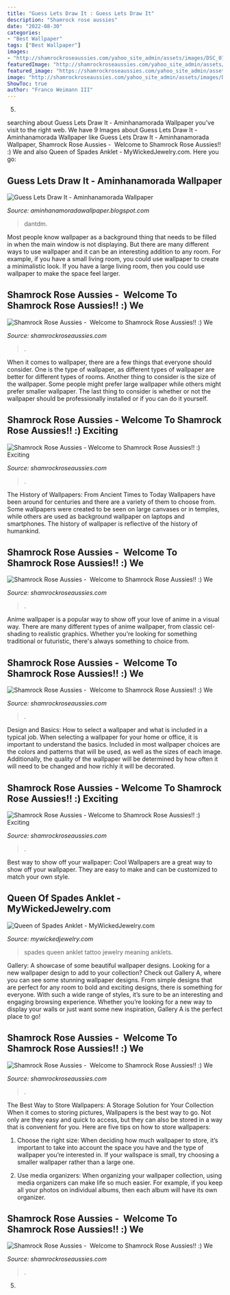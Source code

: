 ```yaml
---
title: "Guess Lets Draw It : Guess Lets Draw It"
description: "Shamrock rose aussies"
date: "2022-08-30"
categories:
- "Best Wallpaper"
tags: ["Best Wallpaper"]
images:
- "http://shamrockroseaussies.com/yahoo_site_admin/assets/images/DSC_0706.10500600_std.jpg"
featuredImage: "http://shamrockroseaussies.com/yahoo_site_admin/assets/images/DSC_0795.124232659_std.JPG"
featured_image: "https://shamrockroseaussies.com/yahoo_site_admin/assets/images/DSC_0453.79201557_std.JPG"
image: "http://shamrockroseaussies.com/yahoo_site_admin/assets/images/DSC_0117.262170820_std.JPG"
ShowToc: true
author: "Franco Weimann III"
---
```



5.

	

		
searching about Guess Lets Draw It - Aminhanamorada Wallpaper you've visit to the right web. We have 9 Images about Guess Lets Draw It - Aminhanamorada Wallpaper like Guess Lets Draw It - Aminhanamorada Wallpaper, Shamrock Rose Aussies - ﻿﻿﻿ Welcome to Shamrock Rose Aussies!! :) We and also Queen of Spades Anklet - MyWickedJewelry.com. Here you go:
		
    
## Guess Lets Draw It - Aminhanamorada Wallpaper

<img loading=lazy src="https://i.ytimg.com/vi/FqH44_PJt28/maxresdefault.jpg" onerror="this.onerror=null;this.src='https://tse3.mm.bing.net/th?id=OIP.G77Tbfy4v9YcpLrGHACk5QHaEK&amp;pid=15.1';" alt="Guess Lets Draw It - Aminhanamorada Wallpaper">

_Source: aminhanamoradawallpaper.blogspot.com_

>dantdm. 

	

Most people know wallpaper as a background thing that needs to be filled in when the main window is not displaying. But there are many different ways to use wallpaper and it can be an interesting addition to any room. For example, if you have a small living room, you could use wallpaper to create a minimalistic look. If you have a large living room, then you could use wallpaper to make the space feel larger.

    
## Shamrock Rose Aussies - ﻿﻿﻿ Welcome To Shamrock Rose Aussies!! :) We

<img loading=lazy src="http://shamrockroseaussies.com/yahoo_site_admin/assets/images/DSC_0871.10500802_std.jpg" onerror="this.onerror=null;this.src='https://tse2.mm.bing.net/th?id=OIP.5R1wkSx9PuzpYTdteNU09QHaE-&amp;pid=15.1';" alt="Shamrock Rose Aussies - ﻿﻿﻿ Welcome to Shamrock Rose Aussies!! :) We">

_Source: shamrockroseaussies.com_

>. 

	

When it comes to wallpaper, there are a few things that everyone should consider. One is the type of wallpaper, as different types of wallpaper are better for different types of rooms. Another thing to consider is the size of the wallpaper. Some people might prefer large wallpaper while others might prefer smaller wallpaper. The last thing to consider is whether or not the wallpaper should be professionally installed or if you can do it yourself.

    
## Shamrock Rose Aussies - Welcome To Shamrock Rose Aussies!! :) Exciting

<img loading=lazy src="https://www.shamrockroseaussies.com/yahoo_site_admin/assets/images/DSC_0453.189224939_std.JPG" onerror="this.onerror=null;this.src='https://tse3.mm.bing.net/th?id=OIP.7Zgfw6Z0dO3pnZs-hdcuEAHaGQ&amp;pid=15.1';" alt="Shamrock Rose Aussies - Welcome to Shamrock Rose Aussies!! :) Exciting">

_Source: shamrockroseaussies.com_

>. 

	

The History of Wallpapers: From Ancient Times to Today
Wallpapers have been around for centuries and there are a variety of them to choose from. Some wallpapers were created to be seen on large canvases or in temples, while others are used as background wallpaper on laptops and smartphones. The history of wallpaper is reflective of the history of humankind.

    
## Shamrock Rose Aussies - ﻿﻿﻿ Welcome To Shamrock Rose Aussies!! :) We

<img loading=lazy src="http://shamrockroseaussies.com/yahoo_site_admin/assets/images/DSC_0117.262170820_std.JPG" onerror="this.onerror=null;this.src='https://tse3.mm.bing.net/th?id=OIP.KZ-JkgxRUBLkEoUbWBnizQHaGK&amp;pid=15.1';" alt="Shamrock Rose Aussies - ﻿﻿﻿ Welcome to Shamrock Rose Aussies!! :) We">

_Source: shamrockroseaussies.com_

>. 

	

Anime wallpaper is a popular way to show off your love of anime in a visual way. There are many different types of anime wallpaper, from classic cel-shading to realistic graphics. Whether you're looking for something traditional or futuristic, there's always something to choice from.

    
## Shamrock Rose Aussies - ﻿﻿﻿ Welcome To Shamrock Rose Aussies!! :) We

<img loading=lazy src="http://shamrockroseaussies.com/yahoo_site_admin/assets/images/DSC_0131.262172613_std.JPG" onerror="this.onerror=null;this.src='https://tse1.mm.bing.net/th?id=OIP.FA26ASpfj6MQy1hfWiuc9wHaE-&amp;pid=15.1';" alt="Shamrock Rose Aussies - ﻿﻿﻿ Welcome to Shamrock Rose Aussies!! :) We">

_Source: shamrockroseaussies.com_

>. 

	

Design and Basics: How to select a wallpaper and what is included in a typical job.
When selecting a wallpaper for your home or office, it is important to understand the basics. Included in most wallpaper choices are the colors and patterns that will be used, as well as the sizes of each image. Additionally, the quality of the wallpaper will be determined by how often it will need to be changed and how richly it will be decorated.

    
## Shamrock Rose Aussies - Welcome To Shamrock Rose Aussies!! :) Exciting

<img loading=lazy src="https://shamrockroseaussies.com/yahoo_site_admin/assets/images/DSC_0453.79201557_std.JPG" onerror="this.onerror=null;this.src='https://tse4.mm.bing.net/th?id=OIP.CoDm7QOOJlZ5LEajgjAfRAHaE-&amp;pid=15.1';" alt="Shamrock Rose Aussies - Welcome to Shamrock Rose Aussies!! :) Exciting">

_Source: shamrockroseaussies.com_

>. 

	

Best way to show off your wallpaper:
Cool Wallpapers are a great way to show off your wallpaper. They are easy to make and can be customized to match your own style.

    
## Queen Of Spades Anklet - MyWickedJewelry.com

<img loading=lazy src="http://www.mywickedjewelry.com/images/queen-of-spades-anklet-AQSP001.jpg" onerror="this.onerror=null;this.src='https://tse2.mm.bing.net/th?id=OIP.N678TdJwd2tPC9APEZ61cQHaJ4&amp;pid=15.1';" alt="Queen of Spades Anklet - MyWickedJewelry.com">

_Source: mywickedjewelry.com_

>spades queen anklet tattoo jewelry meaning anklets. 

	

Gallery: A showcase of some beautiful wallpaper designs.
Looking for a new wallpaper design to add to your collection? Check out Gallery A, where you can see some stunning wallpaper designs. From simple designs that are perfect for any room to bold and exciting designs, there is something for everyone. With such a wide range of styles, it’s sure to be an interesting and engaging browsing experience. Whether you’re looking for a new way to display your walls or just want some new inspiration, Gallery A is the perfect place to go!





	
	
    
## Shamrock Rose Aussies - ﻿﻿﻿ Welcome To Shamrock Rose Aussies!! :) We

<img loading=lazy src="http://shamrockroseaussies.com/yahoo_site_admin/assets/images/DSC_0706.10500600_std.jpg" onerror="this.onerror=null;this.src='https://tse1.mm.bing.net/th?id=OIP.slt3TyRyUT-GfjzNJikhbAHaGK&amp;pid=15.1';" alt="Shamrock Rose Aussies - ﻿﻿﻿ Welcome to Shamrock Rose Aussies!! :) We">

_Source: shamrockroseaussies.com_

>. 

	

The Best Way to Store Wallpapers: A Storage Solution for Your Collection
When it comes to storing pictures, Wallpapers is the best way to go. Not only are they easy and quick to access, but they can also be stored in a way that is convenient for you. Here are five tips on how to store wallpapers:
1) Choose the right size: When deciding how much wallpaper to store, it’s important to take into account the space you have and the type of wallpaper you’re interested in. If your wallspace is small, try choosing a smaller wallpaper rather than a large one.

2) Use media organizers: When organizing your wallpaper collection, using media organizers can make life so much easier. For example, if you keep all your photos on individual albums, then each album will have its own organizer.

    
## Shamrock Rose Aussies - ﻿﻿﻿ Welcome To Shamrock Rose Aussies!! :) We

<img loading=lazy src="http://shamrockroseaussies.com/yahoo_site_admin/assets/images/DSC_0795.124232659_std.JPG" onerror="this.onerror=null;this.src='https://tse1.mm.bing.net/th?id=OIP.uNGK2SLKxvFz2D7N60oTtwHaEU&amp;pid=15.1';" alt="Shamrock Rose Aussies - ﻿﻿﻿ Welcome to Shamrock Rose Aussies!! :) We">

_Source: shamrockroseaussies.com_

>. 

	

5.

